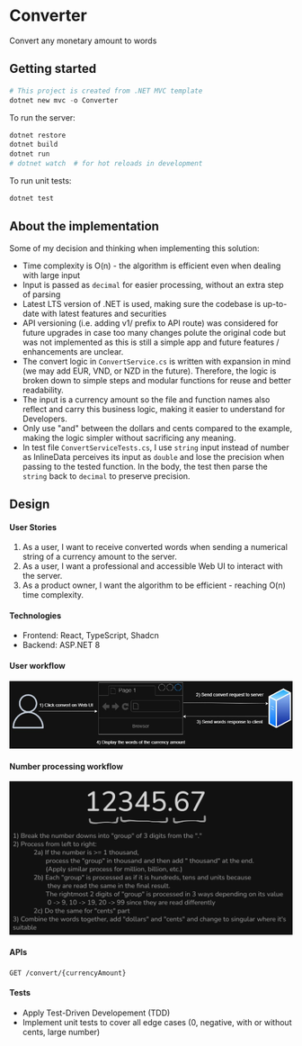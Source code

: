# Converter

Convert any monetary amount to words


## Getting started

```powershell
# This project is created from .NET MVC template
dotnet new mvc -o Converter
```

To run the server:

```powershell
dotnet restore
dotnet build
dotnet run
# dotnet watch  # for hot reloads in development
```

To run unit tests:
```powershell
dotnet test
```

## About the implementation 

Some of my decision and thinking when implementing this solution:
- Time complexity is O(n) - the algorithm is efficient even when dealing with large input
- Input is passed as `decimal` for easier processing, without an extra step of parsing
- Latest LTS version of .NET is used, making sure the codebase is up-to-date with latest features and securities
- API versioning (i.e. adding v1/ prefix to API route) was considered for future upgrades in case too many changes polute the original code but was not implemented as this is still a simple app and future features / enhancements are unclear.
- The convert logic in `ConvertService.cs` is written with expansion in mind (we may add EUR, VND, or NZD in the future). Therefore, the logic is broken down to simple steps and modular functions for reuse and better readability.
- The input is a currency amount so the file and function names also reflect and carry this business logic, making it easier to understand for Developers.  
- Only use "and" between the dollars and cents compared to the example, making the logic simpler without sacrificing any meaning.
- In test file `ConvertServiceTests.cs`, I use `string` input instead of number as InlineData perceives its input as `double` and lose the precision when passing to the tested function. In the body, the test then parse the `string` back to `decimal` to preserve precision.

## Design

#### User Stories
1. As a user, I want to receive converted words when sending a numerical string of a currency amount to the server.
2. As a user, I want a professional and accessible Web UI to interact with the server.
3. As a product owner, I want the algorithm to be efficient - reaching O(n) time complexity.

#### Technologies
- Frontend: React, TypeScript, Shadcn
- Backend: ASP.NET 8

#### User workflow
![UserWorkflow](docs/user-flow.jpg)

#### Number processing workflow
![NumberProcessingWorkflow](docs/number-processing-workflow.png)

#### APIs

`GET /convert/{currencyAmount}`

#### Tests
- Apply Test-Driven Developement (TDD)
- Implement unit tests to cover all edge cases (0, negative, with or without cents, large number)
